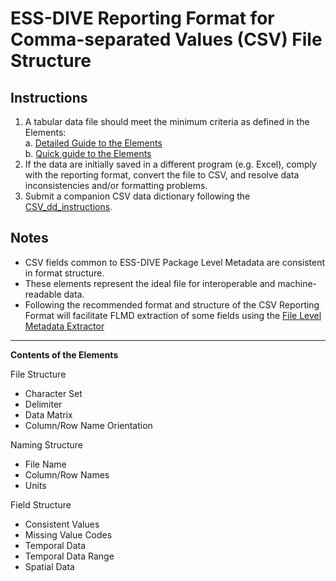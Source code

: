 # ESS-DIVE Reporting Format for Comma-separated Values (CSV) File Structure

## Instructions

1. A tabular data file should meet the minimum criteria as defined in the Elements:  
  a. [Detailed Guide to the Elements](csv_detailed_guide.md)  
  b. [Quick guide to the Elements](csv_quick_guide.md)
2. If the data are initially saved in a different program (e.g. Excel), comply with the reporting format, convert the file to CSV, and resolve data inconsistencies and/or formatting problems.
3. Submit a companion CSV data dictionary following the [CSV_dd_instructions](https://github.com/ess-dive-community/essdive-file-level-metadata/blob/master/CSV_dd/CSV_dd_instructions.md).


## Notes

- CSV fields common to ESS-DIVE Package Level Metadata are consistent in format structure.  
- These elements represent the ideal file for interoperable and machine-readable data. 
- Following the recommended format and structure of the CSV Reporting Format will facilitate FLMD extraction of some fields using the [File Level Metadata Extractor](https://code.ornl.gov/ngee-arctic/ess-dive-meta)

--- 

**Contents of the Elements** 

File Structure  
* Character Set  
* Delimiter  
* Data Matrix  
* Column/Row Name Orientation

Naming Structure  
* File Name  
* Column/Row Names  
* Units  

Field Structure  
* Consistent Values  
* Missing Value Codes  
* Temporal Data    
* Temporal Data Range    
* Spatial Data  
